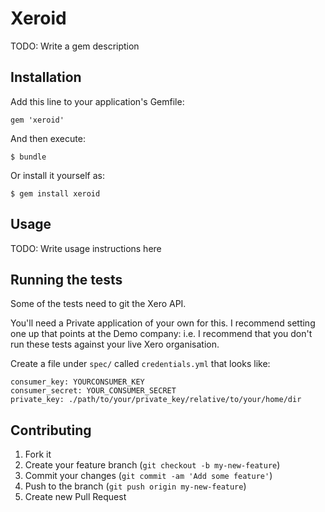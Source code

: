 # Xeroid

TODO: Write a gem description

## Installation

Add this line to your application's Gemfile:

    gem 'xeroid'

And then execute:

    $ bundle

Or install it yourself as:

    $ gem install xeroid

## Usage

TODO: Write usage instructions here

Running the tests
-----------------

Some of the tests need to git the Xero API.

You'll need a Private application of your own for this. I recommend setting one up that points
at the Demo company: i.e. I recommend that you don't run these tests against your live Xero
organisation.

Create a file under `spec/` called `credentials.yml` that looks like:

```:yaml
consumer_key: YOURCONSUMER_KEY
consumer_secret: YOUR_CONSUMER_SECRET
private_key: ./path/to/your/private_key/relative/to/your/home/dir
```

## Contributing

1. Fork it
2. Create your feature branch (`git checkout -b my-new-feature`)
3. Commit your changes (`git commit -am 'Add some feature'`)
4. Push to the branch (`git push origin my-new-feature`)
5. Create new Pull Request
